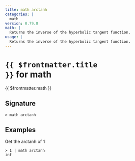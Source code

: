 ```yaml
---
title: math arctanh
categories: |
  math
version: 0.79.0
math: |
  Returns the inverse of the hyperbolic tangent function.
usage: |
  Returns the inverse of the hyperbolic tangent function.
---
```


# <code>{{ $frontmatter.title }}</code> for math

<div class='command-title'>{{ $frontmatter.math }}</div>

## Signature

```> math arctanh ```

## Examples

Get the arctanh of 1
```shell
> 1 | math arctanh
inf
```

